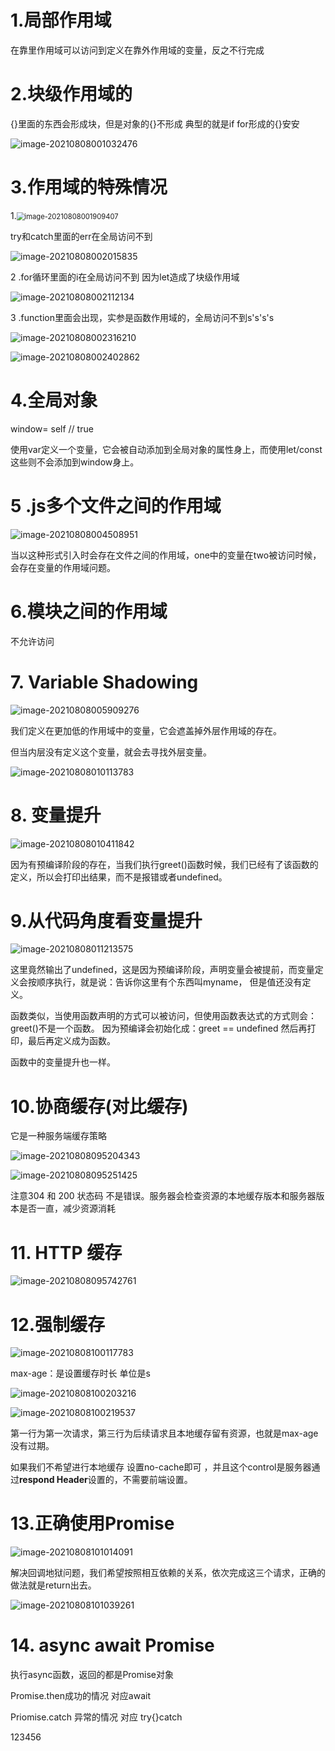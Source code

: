 # 1.局部作用域

  在靠里作用域可以访问到定义在靠外作用域的变量，反之不行完成

# 2.块级作用域的

{}里面的东西会形成块，但是对象的{}不形成   典型的就是if for形成的{}安安

![image-20210808001032476](C:\Users\13041\AppData\Roaming\Typora\typora-user-images\image-20210808001032476.png)

# 3.作用域的特殊情况

1.<img src="C:\Users\13041\AppData\Roaming\Typora\typora-user-images\image-20210808001909407.png" alt="image-20210808001909407" style="zoom:80%;" />

try和catch里面的err在全局访问不到

![image-20210808002015835](C:\Users\13041\AppData\Roaming\Typora\typora-user-images\image-20210808002015835.png)

2 .for循环里面的i在全局访问不到 因为let造成了块级作用域

![image-20210808002112134](C:\Users\13041\AppData\Roaming\Typora\typora-user-images\image-20210808002112134.png)

3 .function里面会出现，实参是函数作用域的，全局访问不到s's's's 

![image-20210808002316210](C:\Users\13041\AppData\Roaming\Typora\typora-user-images\image-20210808002316210.png)

![image-20210808002402862](C:\Users\13041\AppData\Roaming\Typora\typora-user-images\image-20210808002402862.png)

# 4.全局对象

window= self // true

使用var定义一个变量，它会被自动添加到全局对象的属性身上，而使用let/const这些则不会添加到window身上。

# 5 .js多个文件之间的作用域

![image-20210808004508951](C:\Users\13041\image-20210808004508951.png)

当以这种形式引入时会存在文件之间的作用域，one中的变量在two被访问时候，会存在变量的作用域问题。

# 6.模块之间的作用域

不允许访问

# 7. Variable Shadowing

![image-20210808005909276](C:\Users\13041\AppData\Roaming\Typora\typora-user-images\image-20210808005909276.png)

我们定义在更加低的作用域中的变量，它会遮盖掉外层作用域的存在。

但当内层没有定义这个变量，就会去寻找外层变量。

![image-20210808010113783](C:\Users\13041\AppData\Roaming\Typora\typora-user-images\image-20210808010113783.png)

# 8. 变量提升

![image-20210808010411842](C:\Users\13041\AppData\Roaming\Typora\typora-user-images\image-20210808010411842.png)

因为有预编译阶段的存在，当我们执行greet()函数时候，我们已经有了该函数的定义，所以会打印出结果，而不是报错或者undefined。

# 9.从代码角度看变量提升

![image-20210808011213575](C:\Users\13041\AppData\Roaming\Typora\typora-user-images\image-20210808011213575.png)

这里竟然输出了undefined，这是因为预编译阶段，声明变量会被提前，而变量定义会按顺序执行，就是说：告诉你这里有个东西叫myname， 但是值还没有定义。

函数类似，当使用函数声明的方式可以被访问，但使用函数表达式的方式则会：greet()不是一个函数。 因为预编译会初始化成：greet == undefined 然后再打印，最后再定义成为函数。

函数中的变量提升也一样。

# 10.协商缓存(对比缓存)

它是一种服务端缓存策略

![image-20210808095204343](C:\Users\13041\AppData\Roaming\Typora\typora-user-images\image-20210808095204343.png)

![image-20210808095251425](C:\Users\13041\AppData\Roaming\Typora\typora-user-images\image-20210808095251425.png)

注意304 和  200 状态码 不是错误。服务器会检查资源的本地缓存版本和服务器版本是否一直，减少资源消耗

# 11. HTTP 缓存

![image-20210808095742761](C:\Users\13041\AppData\Roaming\Typora\typora-user-images\image-20210808095742761.png)

# 12.强制缓存

![image-20210808100117783](C:\Users\13041\AppData\Roaming\Typora\typora-user-images\image-20210808100117783.png)

max-age：是设置缓存时长 单位是s

![image-20210808100203216](C:\Users\13041\AppData\Roaming\Typora\typora-user-images\image-20210808100203216.png)

![image-20210808100219537](C:\Users\13041\image-20210808100219537.png)

第一行为第一次请求，第三行为后续请求且本地缓存留有资源，也就是max-age没有过期。

如果我们不希望进行本地缓存 设置no-cache即可 ，并且这个control是服务器通过**respond Header**设置的，不需要前端设置。

# 13.正确使用Promise

![image-20210808101014091](C:\Users\13041\AppData\Roaming\Typora\typora-user-images\image-20210808101014091.png)

解决回调地狱问题，我们希望按照相互依赖的关系，依次完成这三个请求，正确的做法就是return出去。

![image-20210808101039261](C:\Users\13041\AppData\Roaming\Typora\typora-user-images\image-20210808101039261.png)

# 14. async await Promise

执行async函数，返回的都是Promise对象

Promise.then成功的情况 对应await

Priomise.catch 异常的情况 对应 try{}catch

123456